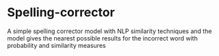 # Spelling-corrector
A simple spelling corrector model with NLP similarity techniques and the model gives the nearest possible results for the incorrect word with probability and similarity measures
